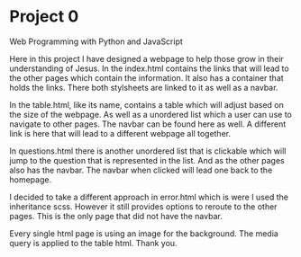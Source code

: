 # Project 0

Web Programming with Python and JavaScript

Here in this project I have designed a webpage to help those grow in their understanding of Jesus.
In the index.html contains the links that will lead to the other pages which contain the information.
It also has a container that holds the links. There both stylsheets are linked to it as well as a navbar.

In the table.html, like its name, contains a table which will adjust based on the size of the webpage.
As well as a unordered list which a user can use to navigate to other pages. The navbar can be found here as well. A different link is here that will lead to a different webpage all together.

In questions.html there is another unordered list that is clickable which will jump to the question that is represented in the list. And as the other pages also has the navbar. The navbar when clicked will lead one back to the homepage.

I decided to take a different approach in error.html which is were I used the inheritance scss. However it still provides options to reroute to the other pages. This is the only page that did not have the navbar.

Every single html page is using an image for the background. The media query is applied to the table html.
Thank you.
